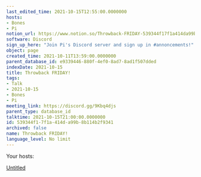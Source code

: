 ```yaml
---
last_edited_time: 2021-10-15T12:55:00.0000000
hosts:
- Bones
- Pi
notion_url: https://www.notion.so/Throwback-FRIDAY-539344f17f1a414da99b8b114b2f9341
software: Discord
sign_up_here: "Join Pi's Discord server and sign up in #annoncements!"
object: page
created_time: 2021-10-11T13:59:00.0000000
parent_database_id: e9339446-880f-4ef0-8ad7-8ad1f507dded
indexDate: 2021-10-15
title: Throwback FRIDAY!
tags:
- Talk
- 2021-10-15
- Bones
- Pi
meeting_link: https://discord.gg/9Kbq4djs
parent_type: database_id
talktime: 2021-10-15T21:00:00.0000000
id: 539344f1-7f1a-414d-a99b-8b114b2f9341
archived: false
name: Throwback FRIDAY!
language_level: No limit
---
```




Your hosts:

[Untitled](https://www.notion.so/482e61b02b9c4456b2b4fe86bb7544c6)   





